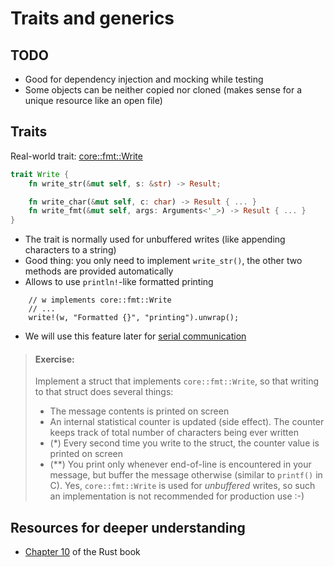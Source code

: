 # Traits and generics

## TODO
+ Good for dependency injection and mocking while testing
+ Some objects can be neither copied nor cloned (makes sense for a unique resource like an open file)

## Traits
Real-world trait: [core::fmt::Write](https://doc.rust-lang.org/core/fmt/trait.Write.html)
```rust
trait Write {
    fn write_str(&mut self, s: &str) -> Result;

    fn write_char(&mut self, c: char) -> Result { ... }
    fn write_fmt(&mut self, args: Arguments<'_>) -> Result { ... }
}
```
+ The trait is normally used for unbuffered writes (like appending characters to a string)
+ Good thing: you only need to implement `write_str()`, the other two methods are provided automatically
+ Allows to use `println!`-like formatted printing
```rust,noplayground
    // w implements core::fmt::Write
    // ...
    write!(w, "Formatted {}", "printing").unwrap();
```
+ We will use this feature later for [serial communication](./serial.md)

> #### Exercise:
> Implement a struct that implements `core::fmt::Write`, so that writing to that struct does several things:
> - The message contents is printed on screen
> - An internal statistical counter is updated (side effect). The counter keeps track of total number of characters being ever written
> - (*) Every second time you write to the struct, the counter value is printed on screen
> - (**) You print only whenever end-of-line is encountered in your message, but buffer the message otherwise (similar to `printf()` in C). Yes, `core::fmt::Write` is used for _unbuffered_ writes, so such an implementation is not recommended for production use :-)

## Resources for deeper understanding
+ [Chapter 10](https://doc.rust-lang.org/book/ch10-00-generics.html) of the Rust book
